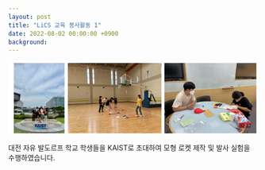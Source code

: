 ```yaml
---
layout: post
title: "LiCS 교육 봉사활동 1"
date: 2022-08-02 00:00:00 +0900
background: 
---
```


![image-4.png](/img/posts/image-4.png)

대전 자유 발도르프 학교 학생들을 KAIST로 초대하여 모형 로켓 제작 및 발사 실험을 수행하였습니다.
